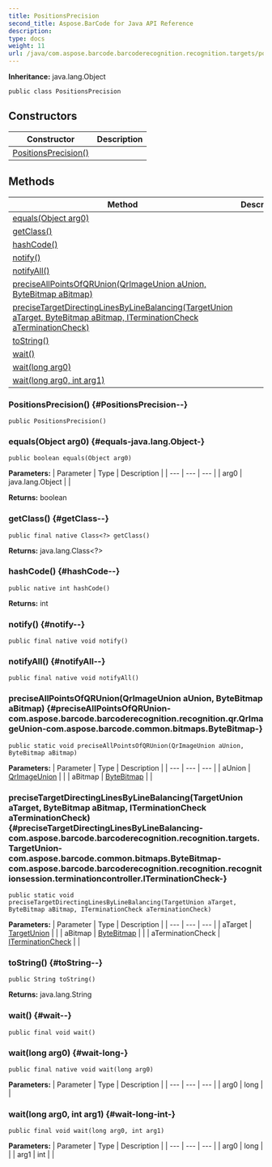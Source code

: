 ```yaml
---
title: PositionsPrecision
second_title: Aspose.BarCode for Java API Reference
description: 
type: docs
weight: 11
url: /java/com.aspose.barcode.barcoderecognition.recognition.targets/positionsprecision/
---
```

**Inheritance:**
java.lang.Object
```
public class PositionsPrecision
```
## Constructors

| Constructor | Description |
| --- | --- |
| [PositionsPrecision()](#PositionsPrecision--) |  |
## Methods

| Method | Description |
| --- | --- |
| [equals(Object arg0)](#equals-java.lang.Object-) |  |
| [getClass()](#getClass--) |  |
| [hashCode()](#hashCode--) |  |
| [notify()](#notify--) |  |
| [notifyAll()](#notifyAll--) |  |
| [preciseAllPointsOfQRUnion(QrImageUnion aUnion, ByteBitmap aBitmap)](#preciseAllPointsOfQRUnion-com.aspose.barcode.barcoderecognition.recognition.qr.QrImageUnion-com.aspose.barcode.common.bitmaps.ByteBitmap-) |  |
| [preciseTargetDirectingLinesByLineBalancing(TargetUnion aTarget, ByteBitmap aBitmap, ITerminationCheck aTerminationCheck)](#preciseTargetDirectingLinesByLineBalancing-com.aspose.barcode.barcoderecognition.recognition.targets.TargetUnion-com.aspose.barcode.common.bitmaps.ByteBitmap-com.aspose.barcode.barcoderecognition.recognition.recognitionsession.terminationcontroller.ITerminationCheck-) |  |
| [toString()](#toString--) |  |
| [wait()](#wait--) |  |
| [wait(long arg0)](#wait-long-) |  |
| [wait(long arg0, int arg1)](#wait-long-int-) |  |
### PositionsPrecision() {#PositionsPrecision--}
```
public PositionsPrecision()
```


### equals(Object arg0) {#equals-java.lang.Object-}
```
public boolean equals(Object arg0)
```




**Parameters:**
| Parameter | Type | Description |
| --- | --- | --- |
| arg0 | java.lang.Object |  |

**Returns:**
boolean
### getClass() {#getClass--}
```
public final native Class<?> getClass()
```




**Returns:**
java.lang.Class<?>
### hashCode() {#hashCode--}
```
public native int hashCode()
```




**Returns:**
int
### notify() {#notify--}
```
public final native void notify()
```




### notifyAll() {#notifyAll--}
```
public final native void notifyAll()
```




### preciseAllPointsOfQRUnion(QrImageUnion aUnion, ByteBitmap aBitmap) {#preciseAllPointsOfQRUnion-com.aspose.barcode.barcoderecognition.recognition.qr.QrImageUnion-com.aspose.barcode.common.bitmaps.ByteBitmap-}
```
public static void preciseAllPointsOfQRUnion(QrImageUnion aUnion, ByteBitmap aBitmap)
```




**Parameters:**
| Parameter | Type | Description |
| --- | --- | --- |
| aUnion | [QrImageUnion](../../com.aspose.barcode.barcoderecognition.recognition.qr/qrimageunion) |  |
| aBitmap | [ByteBitmap](../../com.aspose.barcode.common.bitmaps/bytebitmap) |  |

### preciseTargetDirectingLinesByLineBalancing(TargetUnion aTarget, ByteBitmap aBitmap, ITerminationCheck aTerminationCheck) {#preciseTargetDirectingLinesByLineBalancing-com.aspose.barcode.barcoderecognition.recognition.targets.TargetUnion-com.aspose.barcode.common.bitmaps.ByteBitmap-com.aspose.barcode.barcoderecognition.recognition.recognitionsession.terminationcontroller.ITerminationCheck-}
```
public static void preciseTargetDirectingLinesByLineBalancing(TargetUnion aTarget, ByteBitmap aBitmap, ITerminationCheck aTerminationCheck)
```




**Parameters:**
| Parameter | Type | Description |
| --- | --- | --- |
| aTarget | [TargetUnion](../../com.aspose.barcode.barcoderecognition.recognition.targets/targetunion) |  |
| aBitmap | [ByteBitmap](../../com.aspose.barcode.common.bitmaps/bytebitmap) |  |
| aTerminationCheck | [ITerminationCheck](../../com.aspose.barcode.barcoderecognition.recognition.recognitionsession.terminationcontroller/iterminationcheck) |  |

### toString() {#toString--}
```
public String toString()
```




**Returns:**
java.lang.String
### wait() {#wait--}
```
public final void wait()
```




### wait(long arg0) {#wait-long-}
```
public final native void wait(long arg0)
```




**Parameters:**
| Parameter | Type | Description |
| --- | --- | --- |
| arg0 | long |  |

### wait(long arg0, int arg1) {#wait-long-int-}
```
public final void wait(long arg0, int arg1)
```




**Parameters:**
| Parameter | Type | Description |
| --- | --- | --- |
| arg0 | long |  |
| arg1 | int |  |

